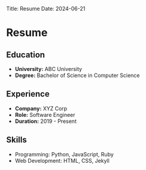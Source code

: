 Title: Resume
Date: 2024-06-21

# Resume

## Education
- **University:** ABC University
- **Degree:** Bachelor of Science in Computer Science

## Experience
- **Company:** XYZ Corp
- **Role:** Software Engineer
- **Duration:** 2019 - Present

## Skills
- Programming: Python, JavaScript, Ruby
- Web Development: HTML, CSS, Jekyll